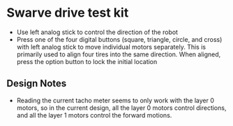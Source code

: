 # Swarve drive test kit

* Use left analog stick to control the direction of the robot
* Press one of the four digital buttons (square, triangle, circle, and cross)
  with left analog stick to move individual motors separately.
  This is primarily used to align four tires into the same direction.
  When aligned, press the option button to lock the initial location
  
## Design Notes
* Reading the current tacho meter seems to only work with the layer 0 motors,
  so in the current design, all the layer 0 motors control directions, and
  all the layer 1 motors control the forward motions.